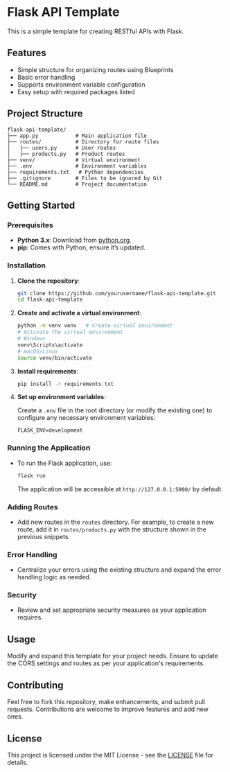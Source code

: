 # Flask API Template

This is a simple template for creating RESTful APIs with Flask.

## Features

- Simple structure for organizing routes using Blueprints
- Basic error handling
- Supports environment variable configuration
- Easy setup with required packages listed 

## Project Structure

```
flask-api-template/
├── app.py            # Main application file
├── routes/           # Directory for route files
│   ├── users.py      # User routes
│   ├── products.py   # Product routes
├── venv/             # Virtual environment
├── .env              # Environment variables
├── requirements.txt   # Python dependencies
├── .gitignore        # Files to be ignored by Git
└── README.md         # Project documentation
```

## Getting Started

### Prerequisites

- **Python 3.x**: Download from [python.org](https://www.python.org/downloads/).
- **pip**: Comes with Python, ensure it’s updated.

### Installation

1. **Clone the repository**:

   ```bash
   git clone https://github.com/yourusername/flask-api-template.git
   cd flask-api-template
   ```

2. **Create and activate a virtual environment**:

   ```bash
   python -m venv venv   # Create virtual environment
   # Activate the virtual environment
   # Windows
   venv\Scripts\activate
   # macOS/Linux
   source venv/bin/activate
   ```

3. **Install requirements**:

   ```bash
   pip install -r requirements.txt
   ```

4. **Set up environment variables**:

   Create a `.env` file in the root directory (or modify the existing one) to configure any necessary environment variables:

   ```plaintext
   FLASK_ENV=development
   ```

### Running the Application

- To run the Flask application, use:

  ```bash
  flask run
  ```

  The application will be accessible at `http://127.0.0.1:5000/` by default.

### Adding Routes

- Add new routes in the `routes` directory. For example, to create a new route, add it in `routes/products.py` with the structure shown in the previous snippets.

### Error Handling

- Centralize your errors using the existing structure and expand the error handling logic as needed.

### Security

- Review and set appropriate security measures as your application requires.

## Usage

Modify and expand this template for your project needs. Ensure to update the CORS settings and routes as per your application's requirements.

## Contributing

Feel free to fork this repository, make enhancements, and submit pull requests. Contributions are welcome to improve features and add new ones.

## License

This project is licensed under the MIT License - see the [LICENSE](LICENSE) file for details.